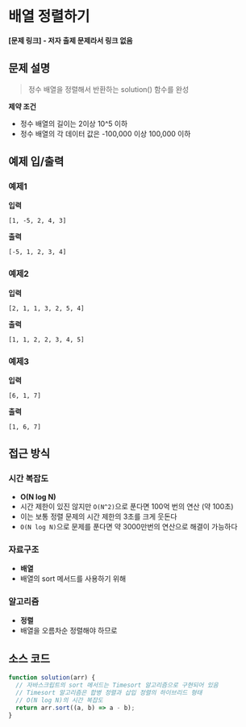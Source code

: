 # 배열 정렬하기

**[문제 링크] - 저자 출제 문제라서 링크 없음**

## 문제 설명

> 정수 배열을 정렬해서 반환하는 solution() 함수를 완성

**제약 조건**

- 정수 배열의 길이는 2이상 10^5 이하
- 정수 배열의 각 데이터 값은 -100,000 이상 100,000 이하

## 예제 입/출력

### 예제1

**입력**

```
[1, -5, 2, 4, 3]
```

**출력**

```
[-5, 1, 2, 3, 4]
```

### 예제2

**입력**

```
[2, 1, 1, 3, 2, 5, 4]
```

**출력**

```
[1, 1, 2, 2, 3, 4, 5]
```

### 예제3

**입력**

```
[6, 1, 7]
```

**출력**

```
[1, 6, 7]
```

## 접근 방식

### 시간 복잡도

- **O(N log N)**
- 시간 제한이 있진 않지만 `O(N^2)`으로 푼다면 100억 번의 연산 (약 100초)
- 이는 보통 정렬 문제의 시간 제한의 3초를 크게 웃돈다
- `O(N log N)`으로 문제를 푼다면 약 3000만번의 연산으로 해결이 가능하다

### 자료구조

- **배열**
- 배열의 sort 메서드를 사용하기 위해

### 알고리즘

- **정렬**
- 배열을 오름차순 정렬해야 하므로

## 소스 코드

```javascript
function solution(arr) {
  // 자바스크립트의 sort 메서드는 Timesort 알고리즘으로 구현되어 있음
  // Timesort 알고리즘은 합병 정렬과 삽입 정렬의 하이브리드 형태
  // O(N log N)의 시간 복잡도
  return arr.sort((a, b) => a - b);
}
```
